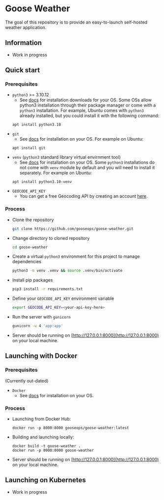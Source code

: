 # Goose Weather
The goal of this repository is to provide an easy-to-launch self-hosted weather application.

## Information
- Work in progress
## Quick start
### Prerequisites
- `python3` >= 3.10.12
    - See [docs](https://www.python.org/downloads/) for installation downloads for your OS.  Some OSs allow python3 installation through their package manager or come with a `python3` installation.  For example, Ubuntu comes with `python3` already installed, but you could install it with the following command:
    ```
    apt install python3.10
    ``` 
- `git`
    - See [docs](https://git-scm.com/book/en/v2/Getting-Started-Installing-Git) for installation on your OS.  For example on Ubuntu:
    ```
    apt install git
    ```
- `venv` (`python3` standard library virtual envirnment tool)
    - See [docs](https://docs.docker.com/engine/) for installation on your OS.  Some `python3` installations do not come with `venv` module by default and you will need to install it separately. For example on Ubuntu:
    ```
    apt install python3.10-venv
    ```
- `GEOCODE_API_KEY`
    - You can get a free Geocoding API by creating an account [here](https://geocode.maps.co/).

### Process
- Clone the repository
    ```bash
    git clone https://github.com/gooseops/goose-weather.git
    ```
- Change directory to cloned repository
    ```bash
    cd goose-weather
    ```
- Create a virtual `python3` environment for this project to manage dependencies
    ```bash
    python3 -m venv .venv && source .venv/bin/activate
    ```
- Install pip packages
    ```bash
    pip3 install -r requirements.txt
    ```
- Define your `GEOCODE_API_KEY` environment variable
    ```bash
    export GEOCODE_API_KEY=<your-api-key-here>
    ```
- Run the server with `gunicorn`
    ```bash
    gunicorn -w 4 'app:app'
    ```
- Server should be running on [http://127.0.0.1:8000](http://127.0.0.1:8000) on your local machine.
## Launching with Docker
### Prerequisites
(Currently out-dated)
- `Docker`
    - See [docs](https://docs.docker.com/engine/install/) for installation on your OS.
### Process
- Launching from Docker Hub:
    ```
    docker run -p 8000:8000 gooseops/goose-weather:latest
    ```
- Building and launching locally:
    ```
    docker build -t goose-weather .
    docker run -p 8000:8000 goose-weather
    ```
- Server should be running on [http://127.0.0.1:8000](http://127.0.0.1:8000) on your local machine.
## Launching on Kubernetes
- Work in progress
<!-- ### Manifest
### Helm -->
